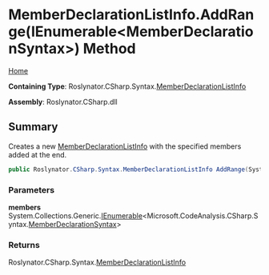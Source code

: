 # MemberDeclarationListInfo\.AddRange\(IEnumerable\<MemberDeclarationSyntax>\) Method

[Home](../../../../../README.md)

**Containing Type**: Roslynator\.CSharp\.Syntax\.[MemberDeclarationListInfo](../README.md)

**Assembly**: Roslynator\.CSharp\.dll

## Summary

Creates a new [MemberDeclarationListInfo](../README.md) with the specified members added at the end\.

```csharp
public Roslynator.CSharp.Syntax.MemberDeclarationListInfo AddRange(System.Collections.Generic.IEnumerable<Microsoft.CodeAnalysis.CSharp.Syntax.MemberDeclarationSyntax> members)
```

### Parameters

**members** &emsp; System\.Collections\.Generic\.[IEnumerable](https://docs.microsoft.com/en-us/dotnet/api/system.collections.generic.ienumerable-1)\<Microsoft\.CodeAnalysis\.CSharp\.Syntax\.[MemberDeclarationSyntax](https://docs.microsoft.com/en-us/dotnet/api/microsoft.codeanalysis.csharp.syntax.memberdeclarationsyntax)>

### Returns

Roslynator\.CSharp\.Syntax\.[MemberDeclarationListInfo](../README.md)

